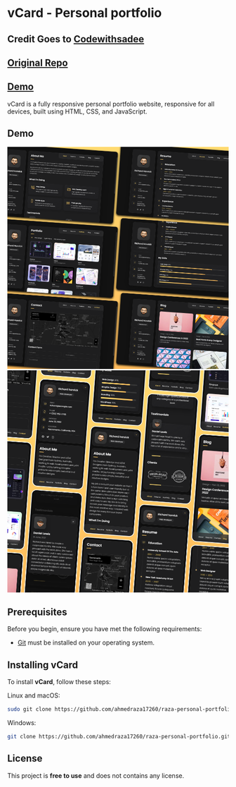 # vCard - Personal portfolio
## Credit Goes to [Codewithsadee](https://github.com/codewithsadee)

## [Original Repo](https://github.com/codewithsadee/vcard-personal-portfolio)


## [Demo](https://ahmedraza17260.github.io/raza-personal-portfolio/)

<!-- [!GitHub repo size](https://img.shields.io/github/repo-size/codewithsadee/vcard-personal-portfolio)
[!GitHub stars](https://img.shields.io/github/stars/codewithsadee/vcard-personal-portfolio?style=social)
[!GitHub forks](https://img.shields.io/github/forks/codewithsadee/vcard-personal-portfolio?style=social)
[![Twitter Follow](https://img.shields.io/twitter/follow/codewithsadee?style=social)](https://twitter.com/intent/follow?screen_name=codewithsadee)
[![YouTube Video Views](https://img.shields.io/youtube/views/SoxmIlgf2zM?style=social)](https://youtu.be/SoxmIlgf2zM) -->

vCard is a fully responsive personal portfolio website, responsive for all devices, built using HTML, CSS, and JavaScript.

## Demo

![vCard Desktop Demo](./website-demo-image/desktop.png "Desktop Demo")
![vCard Mobile Demo](./website-demo-image/mobile.png "Mobile Demo")

## Prerequisites

Before you begin, ensure you have met the following requirements:

* [Git](https://git-scm.com/downloads "Download Git") must be installed on your operating system.

## Installing vCard

To install **vCard**, follow these steps:

Linux and macOS:

```bash
sudo git clone https://github.com/ahmedraza17260/raza-personal-portfolio.git
```


Windows:

```bash
git clone https://github.com/ahmedraza17260/raza-personal-portfolio.git
```

## License

This project is **free to use** and does not contains any license.
